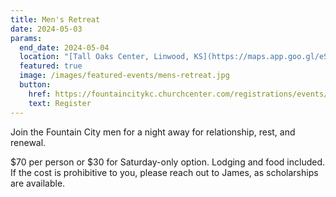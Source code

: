 ```yaml
---
title: Men's Retreat
date: 2024-05-03
params:
  end_date: 2024-05-04
  location: "[Tall Oaks Center, Linwood, KS](https://maps.app.goo.gl/eStiuf5TLXuJAeZE7)"
  featured: true
  image: /images/featured-events/mens-retreat.jpg
  button:
    href: https://fountaincitykc.churchcenter.com/registrations/events/2181729
    text: Register
---
```

Join the Fountain City men for a night away for relationship, rest, and renewal.

$70 per person or $30 for Saturday-only option. Lodging and food included. If the cost is prohibitive to you, please reach out to James, as scholarships are available.
